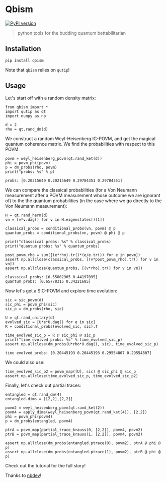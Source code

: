 # Qbism 



[![PyPI version](https://badge.fury.io/py/qbism.svg)](https://badge.fury.io/py/qbism)

> python tools for the budding quantum bettabilitarian

## Installation

`pip install qbism`

Note that `qbism` relies on `qutip`!

## Usage

Let's start off with a random density matrix:

```
from qbism import *
import qutip as qt
import numpy as np

d = 2
rho = qt.rand_dm(d)
```

We construct a random Weyl-Heisenberg IC-POVM, and get the magical quantum coherence matrix. We find the probabilities with respect to this POVM.

```
povm = weyl_heisenberg_povm(qt.rand_ket(d))
phi = povm_phi(povm)
p = dm_probs(rho, povm)
print("probs: %s" % p)
```

    probs: [0.20215649 0.20215649 0.29784351 0.29784351]


We can compare the classical probabilities (for a Von Neumann measurement after a POVM measurement whose outcome we are ignorant of) to the the quantum probabilities (in the case where we go directly to the Von Neumann measurement):

```
H = qt.rand_herm(d)
vn = [v*v.dag() for v in H.eigenstates()[1]]

classical_probs = conditional_probs(vn, povm) @ p
quantum_probs = conditional_probs(vn, povm) @ phi @ p

print("classsical probs: %s" % classical_probs)
print("quantum probs: %s" % quantum_probs)

post_povm_rho = sum([(e*rho).tr()*(e/e.tr()) for e in povm])
assert np.allclose(classical_probs, [(v*post_povm_rho).tr() for v in vn])
assert np.allclose(quantum_probs, [(v*rho).tr() for v in vn])
```

    classsical probs: [0.55802905 0.44197095]
    quantum probs: [0.65778315 0.34221685]


Now let's get a SIC-POVM and explore time evolution:

```
sic = sic_povm(d)
sic_phi = povm_phi(sic)
sic_p = dm_probs(rho, sic)

U = qt.rand_unitary(d)
evolved_sic = [U*e*U.dag() for e in sic]
R = conditional_probs(evolved_sic, sic).T

time_evolved_sic_p = R @ sic_phi @ sic_p
print("time evolved probs: %s" % time_evolved_sic_p)
assert np.allclose(dm_probs(U*rho*U.dag(), sic), time_evolved_sic_p)
```

    time evolved probs: [0.20445193 0.20445193 0.29554807 0.29554807]


We could also use:

```
time_evolved_sic_p2 = povm_map([U], sic) @ sic_phi @ sic_p
assert np.allclose(time_evolved_sic_p, time_evolved_sic_p2)
```

Finally, let's check out partial traces:

```
entangled = qt.rand_dm(4)
entangled.dims = [[2,2],[2,2]]

povm2 = weyl_heisenberg_povm(qt.rand_ket(2))
povm4 = apply_dims(weyl_heisenberg_povm(qt.rand_ket(4)), [2,2])
phi = povm_phi(povm4)
p = dm_probs(entangled, povm4)

ptrA = povm_map(partial_trace_krauss(0, [2,2]), povm4, povm2)
ptrB = povm_map(partial_trace_krauss(1, [2,2]), povm4, povm2)

assert np.allclose(dm_probs(entangled.ptrace(0), povm2), ptrA @ phi @ p)
assert np.allclose(dm_probs(entangled.ptrace(1), povm2), ptrB @ phi @ p)
```

Check out the tutorial for the full story!

Thanks to [nbdev](https://nbdev.fast.ai/)!
